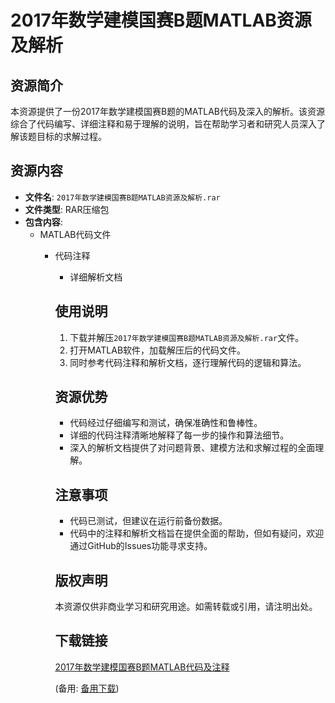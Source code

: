  # 2017年数学建模国赛B题MATLAB资源及解析

 ## 资源简介

 本资源提供了一份2017年数学建模国赛B题的MATLAB代码及深入的解析。该资源综合了代码编写、详细注释和易于理解的说明，旨在帮助学习者和研究人员深入了解该题目标的求解过程。

 ## 资源内容

 - **文件名**: `2017年数学建模国赛B题MATLAB资源及解析.rar`
 - **文件类型**: RAR压缩包
 - **包含内容**: 
   - MATLAB代码文件
     - 代码注释
       - 详细解析文档

       ## 使用说明

       1. 下载并解压`2017年数学建模国赛B题MATLAB资源及解析.rar`文件。
       2. 打开MATLAB软件，加载解压后的代码文件。
       3. 同时参考代码注释和解析文档，逐行理解代码的逻辑和算法。

       ## 资源优势

       - 代码经过仔细编写和测试，确保准确性和鲁棒性。
       - 详细的代码注释清晰地解释了每一步的操作和算法细节。
       - 深入的解析文档提供了对问题背景、建模方法和求解过程的全面理解。

       ## 注意事项

       - 代码已测试，但建议在运行前备份数据。
       - 代码中的注释和解析文档旨在提供全面的帮助，但如有疑问，欢迎通过GitHub的Issues功能寻求支持。

       ## 版权声明

       本资源仅供非商业学习和研究用途。如需转载或引用，请注明出处。

       ## 下载链接
       [2017年数学建模国赛B题MATLAB代码及注释](https://pan.quark.cn/s/0402a19c2a80) 

       (备用: [备用下载](https://pan.baidu.com/s/1Qv3kpP275GOT585bbYvm2Q?pwd=1234))
